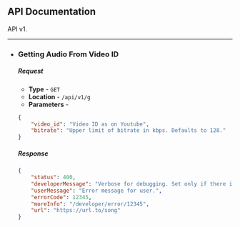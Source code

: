 ## API Documentation

API v1.

---
* ### Getting Audio From Video ID

	##### Request

	* **Type** - `GET`
	* **Location** - `/api/v1/g`
	* **Parameters** -
	```json
	{
		"video_id": "Video ID as on Youtube",
		"bitrate": "Upper limit of bitrate in kbps. Defaults to 128."
	}
	```

	##### Response
	```json
	{
		"status": 400,
		"developerMessage": "Verbose for debugging. Set only if there is an error.",
		"userMessage": "Error message for user.",
		"errorCode": 12345,
		"moreInfo": "/developer/error/12345",
		"url": "https://url.to/song"
	}
	```

